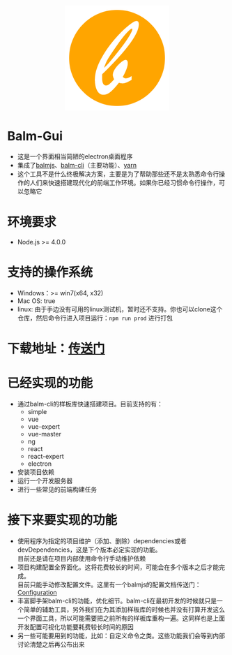 <p align="center"><img src="https://github.com/balmjs/balm-gui/blob/master/balm.png"></p>

# Balm-Gui
<ul>
  <li>这是一个界面相当简陋的electron桌面程序</li>
  <li>集成了<a href="https://github.com/balmjs/balm" target="_blank">balmjs</a>、<a href="https://github.com/balmjs/balm-cli" target="_blank">balm-cli</a>（主要功能）、<a href="https://yarnpkg.com" target="_blank">yarn</a></li>
  <li>这个工具不是什么终极解决方案，主要是为了帮助那些还不是太熟悉命令行操作的人们来快速搭建现代化的前端工作环境。如果你已经习惯命令行操作，可以忽略它</li>
</ul>

# 环境要求

<ul>
  <li>Node.js >= 4.0.0</li>
</ul>

# 支持的操作系统
<ul>
  <li>Windows：>= win7(x64, x32)</li>
  <li>Mac OS: true</li>
  <li>linux: 由于手边没有可用的linux测试机，暂时还不支持。你也可以clone这个仓库，然后命令行进入项目运行：<code>npm run prod</code> 进行打包</li>
</ul>


# 下载地址：<a href="http://sharlock.me/download/balm/">传送门</a>


# 已经实现的功能
<ul>
  <li>
    通过balm-cli的样板库快速搭建项目。目前支持的有：
    <ul>
      <li>simple</li>
      <li>vue</li>
      <li>vue-expert</li>
      <li>vue-master</li>
      <li>ng</li>
      <li>react</li>
      <li>react-expert</li>
      <li>electron</li>
    </ul>
  </li>
  <li>
    安装项目依赖
  </li>
  <li>
    运行一个开发服务器
  </li>
  <li>
    进行一些常见的前端构建任务
  </li>
</ul>

# 接下来要实现的功能

<ul>
  <li>使用程序为指定的项目维护（添加、删除）dependencies或者devDependencies，这是下个版本必定实现的功能。
    <br>
    目前还是请在项目内部使用命令行手动维护依赖</li>
  <li>项目构建配置全界面化。这将花费较长的时间，可能会在多个版本之后才能完成。
    <br>目前只能手动修改配置文件。这里有一个balmjs的配置文档传送门：<a href="https://github.com/balmjs/balm/blob/master/docs/configuration.md">Configuration</a></li>
  <li>丰富脚手架balm-cli的功能，优化细节。balm-cli在最初开发的时候就只是一个简单的辅助工具，另外我们在为其添加样板库的时候也并没有打算开发这么一个界面工具，所以可能需要把之前所有的样板库重构一遍。这同样也是上面开发配置可视化功能要耗费较长时间的原因</li>
  <li>另一些可能要用到的功能，比如：自定义命令之类。这些功能我们会等到内部讨论清楚之后再公布出来</li>
</ul>
